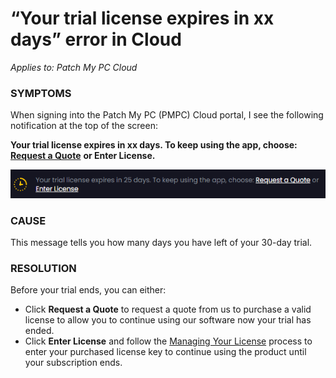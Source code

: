 # “Your trial license expires in xx days” error in Cloud

_Applies to: Patch My PC Cloud_

### SYMPTOMS

When signing into the Patch My PC (PMPC) Cloud portal, I see the following notification at the top of the screen:

<strong>Your trial license expires in xx days. To keep using the app, choose:</strong> [<strong>Request a Quote</strong>](https://patchmypc.com/request-quote#overview) <strong>or Enter License.</strong>

![“Your trial license expires in xx days” message](/_images/image-(1517).png "“Your trial license expires in xx days” message")

### CAUSE

This message tells you how many days you have left of your 30-day trial.

### RESOLUTION

Before your trial ends, you can either:

* Click <strong>Request a Quote</strong> to request a quote from us to purchase a valid license to allow you to continue using our software now your trial has ended.
* Click <strong>Enter License</strong> and follow the [Managing Your License](../../cloud-administration/manage-your-environments-in-cloud/manage-your-cloud-license.md) process to enter your purchased license key to continue using the product until your subscription ends.